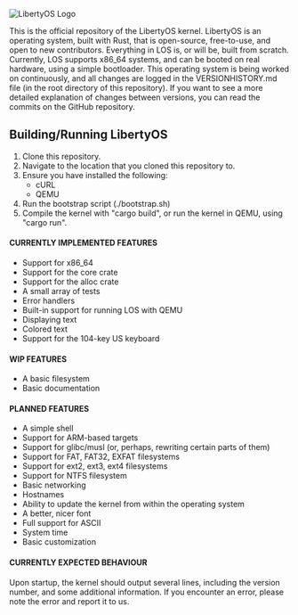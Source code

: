 ![LibertyOS Logo](https://raw.githubusercontent.com/LibertyOS-Development/kernel/main/src/libraries/graphics/images/bmp/Logo-Dark.bmp)

This is the official repository of the LibertyOS kernel. LibertyOS is an operating system, built with Rust, that is open-source, free-to-use, and open to new contributors. Everything in LOS is, or will be, built from scratch. Currently, LOS supports x86_64 systems, and can be booted on real hardware, using a simple bootloader. This operating system is being worked on continuously, and all changes are logged in the VERSIONHISTORY.md file (in the root directory of this repository). If you want to see a more detailed explanation of changes between versions, you can read the commits on the GitHub repository.

## Building/Running LibertyOS
1. Clone this repository.
2. Navigate to the location that you cloned this repository to.
3. Ensure you have installed the following:
	- cURL
	- QEMU
4. Run the bootstrap script (./bootstrap.sh)
5. Compile the kernel with "cargo build", or run the kernel in QEMU, using "cargo run".


#### CURRENTLY IMPLEMENTED FEATURES
- Support for x86_64
- Support for the core crate
- Support for the alloc crate
- A small array of tests
- Error handlers
- Built-in support for running LOS with QEMU
- Displaying text
- Colored text
- Support for the 104-key US keyboard

#### WIP FEATURES
- A basic filesystem
- Basic documentation

#### PLANNED FEATURES
- A simple shell
- Support for ARM-based targets
- Support for glibc/musl (or, perhaps, rewriting certain parts of them)
- Support for FAT, FAT32, EXFAT filesystems
- Support for ext2, ext3, ext4 filesystems
- Support for NTFS filesystem
- Basic networking
- Hostnames
- Ability to update the kernel from within the operating system
- A better, nicer font
- Full support for ASCII
- System time
- Basic customization

#### CURRENTLY EXPECTED BEHAVIOUR
Upon startup, the kernel should output several lines, including the version number, and some additional information. If you encounter an error, please note the error and report it to us.
